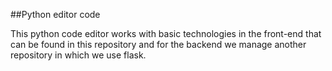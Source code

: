 ##Python editor code

This python code editor works with basic technologies in the front-end that can be found in this repository and 
for the backend we manage another repository in which we use flask.
